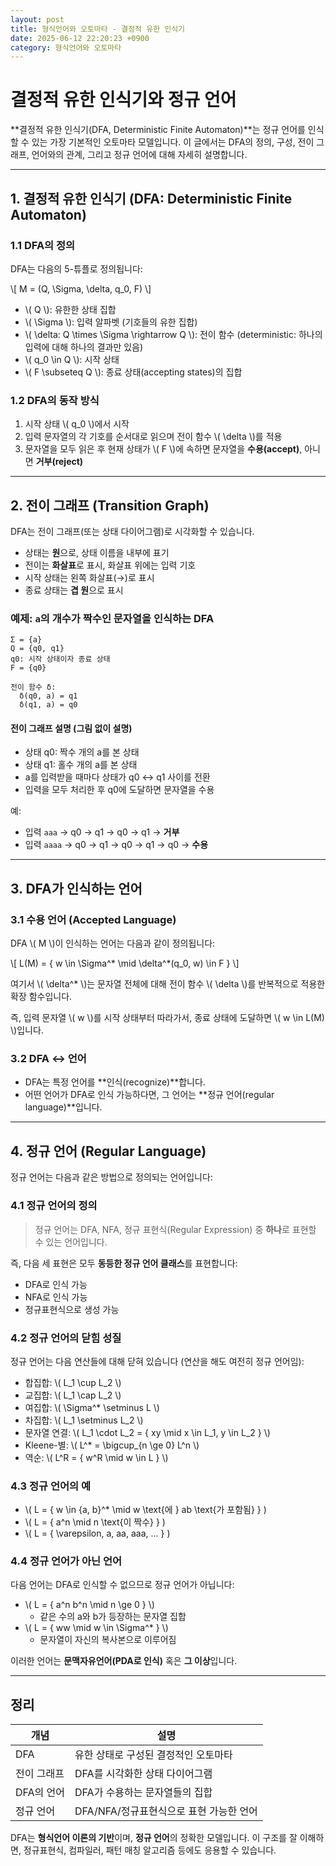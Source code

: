 ```yaml
---
layout: post
title: 형식언어와 오토마타 - 결정적 유한 인식기
date: 2025-06-12 22:20:23 +0900
category: 형식언어와 오토마타
---
```

# 결정적 유한 인식기와 정규 언어

**결정적 유한 인식기(DFA, Deterministic Finite Automaton)**는 정규 언어를 인식할 수 있는 가장 기본적인 오토마타 모델입니다. 이 글에서는 DFA의 정의, 구성, 전이 그래프, 언어와의 관계, 그리고 정규 언어에 대해 자세히 설명합니다.

---

## 1. 결정적 유한 인식기 (DFA: Deterministic Finite Automaton)

### 1.1 DFA의 정의

DFA는 다음의 5-튜플로 정의됩니다:

\\[
M = (Q, \Sigma, \delta, q_0, F)
\\]

- \\( Q \\): 유한한 상태 집합
- \\( \Sigma \\): 입력 알파벳 (기호들의 유한 집합)
- \\( \delta: Q \times \Sigma \rightarrow Q \\): 전이 함수 (deterministic: 하나의 입력에 대해 하나의 결과만 있음)
- \\( q_0 \in Q \\): 시작 상태
- \\( F \subseteq Q \\): 종료 상태(accepting states)의 집합

### 1.2 DFA의 동작 방식

1. 시작 상태 \\( q_0 \\)에서 시작
2. 입력 문자열의 각 기호를 순서대로 읽으며 전이 함수 \\( \delta \\)를 적용
3. 문자열을 모두 읽은 후 현재 상태가 \\( F \\)에 속하면 문자열을 **수용(accept)**, 아니면 **거부(reject)**

---

## 2. 전이 그래프 (Transition Graph)

DFA는 전이 그래프(또는 상태 다이어그램)로 시각화할 수 있습니다.

- 상태는 **원**으로, 상태 이름을 내부에 표기
- 전이는 **화살표**로 표시, 화살표 위에는 입력 기호
- 시작 상태는 왼쪽 화살표(→)로 표시
- 종료 상태는 **겹 원**으로 표시

### 예제: `a`의 개수가 짝수인 문자열을 인식하는 DFA

```text
Σ = {a}
Q = {q0, q1}
q0: 시작 상태이자 종료 상태
F = {q0}

전이 함수 δ:
  δ(q0, a) = q1
  δ(q1, a) = q0
```

#### 전이 그래프 설명 (그림 없이 설명)

- 상태 q0: 짝수 개의 a를 본 상태
- 상태 q1: 홀수 개의 a를 본 상태
- a를 입력받을 때마다 상태가 q0 ↔ q1 사이를 전환
- 입력을 모두 처리한 후 q0에 도달하면 문자열을 수용

예:
- 입력 `aaa` → q0 → q1 → q0 → q1 → **거부**
- 입력 `aaaa` → q0 → q1 → q0 → q1 → q0 → **수용**

---

## 3. DFA가 인식하는 언어

### 3.1 수용 언어 (Accepted Language)

DFA \\( M \\)이 인식하는 언어는 다음과 같이 정의됩니다:

\\[
L(M) = \{ w \in \Sigma^* \mid \delta^*(q_0, w) \in F \}
\\]

여기서 \\( \delta^* \\)는 문자열 전체에 대해 전이 함수 \\( \delta \\)를 반복적으로 적용한 확장 함수입니다.

즉, 입력 문자열 \\( w \\)를 시작 상태부터 따라가서, 종료 상태에 도달하면 \\( w \in L(M) \\)입니다.

### 3.2 DFA ↔ 언어

- DFA는 특정 언어를 **인식(recognize)**합니다.
- 어떤 언어가 DFA로 인식 가능하다면, 그 언어는 **정규 언어(regular language)**입니다.

---

## 4. 정규 언어 (Regular Language)

정규 언어는 다음과 같은 방법으로 정의되는 언어입니다:

### 4.1 정규 언어의 정의

> 정규 언어는 DFA, NFA, 정규 표현식(Regular Expression) 중 **하나**로 표현할 수 있는 언어입니다.

즉, 다음 세 표현은 모두 **동등한 정규 언어 클래스**를 표현합니다:

- DFA로 인식 가능
- NFA로 인식 가능
- 정규표현식으로 생성 가능

### 4.2 정규 언어의 닫힘 성질

정규 언어는 다음 연산들에 대해 닫혀 있습니다 (연산을 해도 여전히 정규 언어임):

- 합집합: \\( L_1 \cup L_2 \\)
- 교집합: \\( L_1 \cap L_2 \\)
- 여집합: \\( \Sigma^* \setminus L \\)
- 차집합: \\( L_1 \setminus L_2 \\)
- 문자열 연결: \\( L_1 \cdot L_2 = \{ xy \mid x \in L_1, y \in L_2 \} \\)
- Kleene-별: \\( L^* = \bigcup_{n \ge 0} L^n \\)
- 역순: \\( L^R = \{ w^R \mid w \in L \} \\)

### 4.3 정규 언어의 예

- \\( L = \{ w \in \{a, b\}^* \mid w \text{에 } ab \text{가 포함됨} \} \)
- \\( L = \{ a^n \mid n \text{이 짝수} \} \)
- \\( L = \{ \varepsilon, a, aa, aaa, ... \} \)

### 4.4 정규 언어가 아닌 언어

다음 언어는 DFA로 인식할 수 없으므로 정규 언어가 아닙니다:

- \\( L = \{ a^n b^n \mid n \ge 0 \} \\)
  - 같은 수의 a와 b가 등장하는 문자열 집합
- \\( L = \{ ww \mid w \in \Sigma^* \} \\)
  - 문자열이 자신의 복사본으로 이루어짐

이러한 언어는 **문맥자유언어(PDA로 인식)** 혹은 **그 이상**입니다.

---

## 정리

| 개념 | 설명 |
|------|------|
| DFA | 유한 상태로 구성된 결정적인 오토마타 |
| 전이 그래프 | DFA를 시각화한 상태 다이어그램 |
| DFA의 언어 | DFA가 수용하는 문자열들의 집합 |
| 정규 언어 | DFA/NFA/정규표현식으로 표현 가능한 언어 |

DFA는 **형식언어 이론의 기반**이며, **정규 언어**의 정확한 모델입니다. 이 구조를 잘 이해하면, 정규표현식, 컴파일러, 패턴 매칭 알고리즘 등에도 응용할 수 있습니다.
